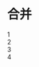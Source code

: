  # 合并
<div id="app">
        <div item>1</div>
        <div item>2</div>
        <div item>3</div>
        <div item>4</div>
    <//div>
